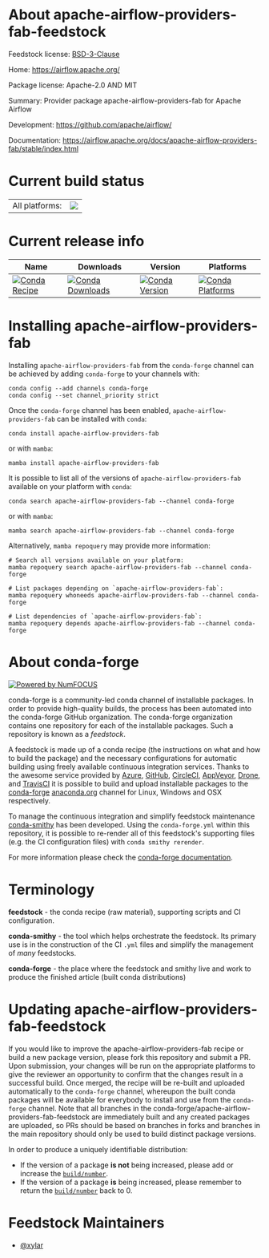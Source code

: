 About apache-airflow-providers-fab-feedstock
============================================

Feedstock license: [BSD-3-Clause](https://github.com/conda-forge/apache-airflow-providers-fab-feedstock/blob/main/LICENSE.txt)

Home: https://airflow.apache.org/

Package license: Apache-2.0 AND MIT

Summary: Provider package apache-airflow-providers-fab for Apache Airflow

Development: https://github.com/apache/airflow/

Documentation: https://airflow.apache.org/docs/apache-airflow-providers-fab/stable/index.html

Current build status
====================


<table><tr><td>All platforms:</td>
    <td>
      <a href="https://dev.azure.com/conda-forge/feedstock-builds/_build/latest?definitionId=22119&branchName=main">
        <img src="https://dev.azure.com/conda-forge/feedstock-builds/_apis/build/status/apache-airflow-providers-fab-feedstock?branchName=main">
      </a>
    </td>
  </tr>
</table>

Current release info
====================

| Name | Downloads | Version | Platforms |
| --- | --- | --- | --- |
| [![Conda Recipe](https://img.shields.io/badge/recipe-apache--airflow--providers--fab-green.svg)](https://anaconda.org/conda-forge/apache-airflow-providers-fab) | [![Conda Downloads](https://img.shields.io/conda/dn/conda-forge/apache-airflow-providers-fab.svg)](https://anaconda.org/conda-forge/apache-airflow-providers-fab) | [![Conda Version](https://img.shields.io/conda/vn/conda-forge/apache-airflow-providers-fab.svg)](https://anaconda.org/conda-forge/apache-airflow-providers-fab) | [![Conda Platforms](https://img.shields.io/conda/pn/conda-forge/apache-airflow-providers-fab.svg)](https://anaconda.org/conda-forge/apache-airflow-providers-fab) |

Installing apache-airflow-providers-fab
=======================================

Installing `apache-airflow-providers-fab` from the `conda-forge` channel can be achieved by adding `conda-forge` to your channels with:

```
conda config --add channels conda-forge
conda config --set channel_priority strict
```

Once the `conda-forge` channel has been enabled, `apache-airflow-providers-fab` can be installed with `conda`:

```
conda install apache-airflow-providers-fab
```

or with `mamba`:

```
mamba install apache-airflow-providers-fab
```

It is possible to list all of the versions of `apache-airflow-providers-fab` available on your platform with `conda`:

```
conda search apache-airflow-providers-fab --channel conda-forge
```

or with `mamba`:

```
mamba search apache-airflow-providers-fab --channel conda-forge
```

Alternatively, `mamba repoquery` may provide more information:

```
# Search all versions available on your platform:
mamba repoquery search apache-airflow-providers-fab --channel conda-forge

# List packages depending on `apache-airflow-providers-fab`:
mamba repoquery whoneeds apache-airflow-providers-fab --channel conda-forge

# List dependencies of `apache-airflow-providers-fab`:
mamba repoquery depends apache-airflow-providers-fab --channel conda-forge
```


About conda-forge
=================

[![Powered by
NumFOCUS](https://img.shields.io/badge/powered%20by-NumFOCUS-orange.svg?style=flat&colorA=E1523D&colorB=007D8A)](https://numfocus.org)

conda-forge is a community-led conda channel of installable packages.
In order to provide high-quality builds, the process has been automated into the
conda-forge GitHub organization. The conda-forge organization contains one repository
for each of the installable packages. Such a repository is known as a *feedstock*.

A feedstock is made up of a conda recipe (the instructions on what and how to build
the package) and the necessary configurations for automatic building using freely
available continuous integration services. Thanks to the awesome service provided by
[Azure](https://azure.microsoft.com/en-us/services/devops/), [GitHub](https://github.com/),
[CircleCI](https://circleci.com/), [AppVeyor](https://www.appveyor.com/),
[Drone](https://cloud.drone.io/welcome), and [TravisCI](https://travis-ci.com/)
it is possible to build and upload installable packages to the
[conda-forge](https://anaconda.org/conda-forge) [anaconda.org](https://anaconda.org/)
channel for Linux, Windows and OSX respectively.

To manage the continuous integration and simplify feedstock maintenance
[conda-smithy](https://github.com/conda-forge/conda-smithy) has been developed.
Using the ``conda-forge.yml`` within this repository, it is possible to re-render all of
this feedstock's supporting files (e.g. the CI configuration files) with ``conda smithy rerender``.

For more information please check the [conda-forge documentation](https://conda-forge.org/docs/).

Terminology
===========

**feedstock** - the conda recipe (raw material), supporting scripts and CI configuration.

**conda-smithy** - the tool which helps orchestrate the feedstock.
                   Its primary use is in the construction of the CI ``.yml`` files
                   and simplify the management of *many* feedstocks.

**conda-forge** - the place where the feedstock and smithy live and work to
                  produce the finished article (built conda distributions)


Updating apache-airflow-providers-fab-feedstock
===============================================

If you would like to improve the apache-airflow-providers-fab recipe or build a new
package version, please fork this repository and submit a PR. Upon submission,
your changes will be run on the appropriate platforms to give the reviewer an
opportunity to confirm that the changes result in a successful build. Once
merged, the recipe will be re-built and uploaded automatically to the
`conda-forge` channel, whereupon the built conda packages will be available for
everybody to install and use from the `conda-forge` channel.
Note that all branches in the conda-forge/apache-airflow-providers-fab-feedstock are
immediately built and any created packages are uploaded, so PRs should be based
on branches in forks and branches in the main repository should only be used to
build distinct package versions.

In order to produce a uniquely identifiable distribution:
 * If the version of a package **is not** being increased, please add or increase
   the [``build/number``](https://docs.conda.io/projects/conda-build/en/latest/resources/define-metadata.html#build-number-and-string).
 * If the version of a package **is** being increased, please remember to return
   the [``build/number``](https://docs.conda.io/projects/conda-build/en/latest/resources/define-metadata.html#build-number-and-string)
   back to 0.

Feedstock Maintainers
=====================

* [@xylar](https://github.com/xylar/)

